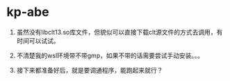 # kp-abe

1. 虽然没有libclt13.so库文件，但貌似可以直接下载clt源文件的方式去调用，有时间可以试试。

2. 不清楚我的wsl环境带不带gmp，如果不带的话需要尝试手动安装。。。

3. 接下来都准备好后，就是要调通程序，能跑起来就行？
